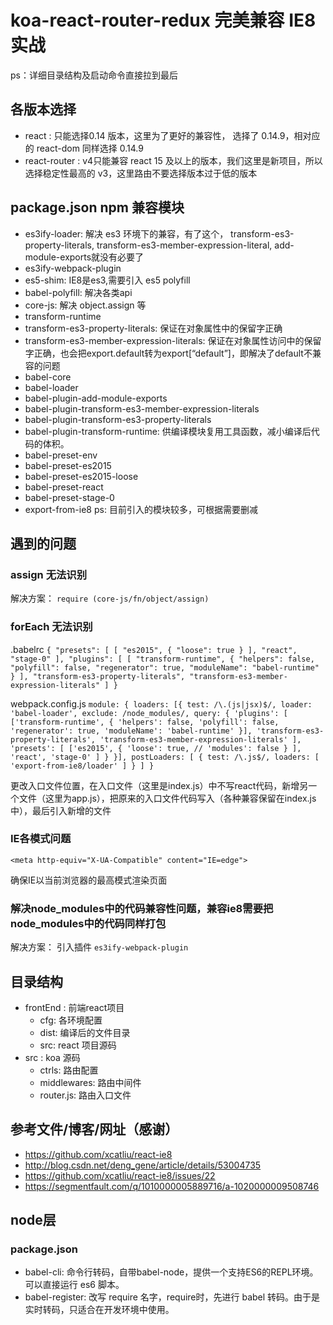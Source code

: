 # koa-react-router-redux 完美兼容 IE8 实战

ps：详细目录结构及启动命令直接拉到最后

## 各版本选择
- react : 只能选择0.14 版本，这里为了更好的兼容性， 选择了 0.14.9，相对应的 react-dom 同样选择 0.14.9
- react-router : v4只能兼容 react 15 及以上的版本，我们这里是新项目，所以选择稳定性最高的 v3，这里路由不要选择版本过于低的版本

## package.json npm 兼容模块
- es3ify-loader: 解决 es3 环境下的兼容，有了这个， transform-es3-property-literals, transform-es3-member-expression-literal, add-module-exports就没有必要了
- es3ify-webpack-plugin
- es5-shim: IE8是es3,需要引入 es5 polyfill
- babel-polyfill: 解决各类api
- core-js: 解决 object.assign 等
- transform-runtime
- transform-es3-property-literals: 保证在对象属性中的保留字正确
- transform-es3-member-expression-literals: 保证在对象属性访问中的保留字正确，也会把export.default转为export[“default”]，即解决了default不兼容的问题
- babel-core
- babel-loader
- babel-plugin-add-module-exports
- babel-plugin-transform-es3-member-expression-literals
- babel-plugin-transform-es3-property-literals
- babel-plugin-transform-runtime: 供编译模块复用工具函数，减小编译后代码的体积。
- babel-preset-env
- babel-preset-es2015
- babel-preset-es2015-loose
- babel-preset-react
- babel-preset-stage-0
- export-from-ie8
ps: 目前引入的模块较多，可根据需要删减

## 遇到的问题

### assign 无法识别
解决方案： `require (core-js/fn/object/assign)`

### forEach 无法识别
.babelrc
`{
  "presets": [
    [
      "es2015",
      {
        "loose": true
      }
    ],
    "react",
    "stage-0"
  ],
  "plugins": [
    [
      "transform-runtime",
      {
        "helpers": false,
        "polyfill": false,
        "regenerator": true,
        "moduleName": "babel-runtime"
      }
    ],
    "transform-es3-property-literals",
    "transform-es3-member-expression-literals"
  ]
}`

webpack.config.js
`module: {
    loaders: [{
      test: /\.(js|jsx)$/,
      loader: 'babel-loader',
      exclude: /node_modules/,
      query: {
        'plugins': [
          ['transform-runtime', {
            'helpers': false,
            'polyfill': false,
            'regenerator': true,
            'moduleName': 'babel-runtime'
          }],
          'transform-es3-property-literals',
          'transform-es3-member-expression-literals'
        ],
        'presets': [
          ['es2015',
            {
              'loose': true,
              // 'modules': false
            }
          ],
          'react',
          'stage-0'
        ]
      }
    }],
    postLoaders: [
      {
        test: /\.js$/,
        loaders: [
          'export-from-ie8/loader'
        ]
      }
    ]
  }`

更改入口文件位置，在入口文件（这里是index.js）中不写react代码，新增另一个文件（这里为app.js），把原来的入口文件代码写入（各种兼容保留在index.js中），最后引入新增的文件

### IE各模式问题
`<meta http-equiv="X-UA-Compatible" content="IE=edge">`

确保IE以当前浏览器的最高模式渲染页面

### 解决node_modules中的代码兼容性问题，兼容ie8需要把node_modules中的代码同样打包
解决方案： 引入插件 `es3ify-webpack-plugin`

## 目录结构
- frontEnd : 前端react项目
  - cfg: 各环境配置
  - dist: 编译后的文件目录
  - src: react 项目源码
- src : koa 源码
  - ctrls: 路由配置
  - middlewares: 路由中间件
  - router.js: 路由入口文件

## 参考文件/博客/网址（感谢）
- https://github.com/xcatliu/react-ie8
- http://blog.csdn.net/deng_gene/article/details/53004735
- https://github.com/xcatliu/react-ie8/issues/22
- https://segmentfault.com/q/1010000005889716/a-1020000009508746


## node层

### package.json
- babel-cli: 命令行转码，自带babel-node，提供一个支持ES6的REPL环境。可以直接运行 es6 脚本。
- babel-register: 改写 require 名字，require时，先进行 babel 转码。由于是实时转码，只适合在开发环境中使用。
